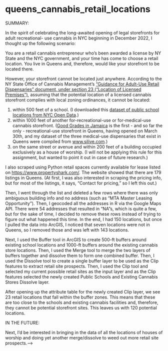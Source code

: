 # queens_cannabis_retail_locations

SUMMARY:

In the spirit of celebrating the long-awaited opening of legal storefronts for adult recreational-
use cannabis in NYC beginning in December 2022, I thought up the following
scenario:

You are a retail cannabis entrepreneur who’s been awarded a license by NY State and the
NYC government, and your time has come to choose a retail location. You live in Queens
and, therefore, would like your storefront to be located there.

However, your storefront cannot be located just anywhere. According to the NY State Office
of Cannabis Management’s [“Guidance for Adult-Use Retail Dispensaries” document, under
section 23 (“Location of Licensed Premises”)](https://cannabis.ny.gov/system/files/documents/2023/02/guidance-for-adult-use-retail-dispensaries-2.1.pdf), assuming that the potential location of a
licensed cannabis storefront complies with local zoning ordinances, it cannot be located:
1) within 500 feet of a school. (I downloaded this [dataset of public school locations
from NYC Open Data](https://data.cityofnewyork.us/Education/School-Point-Locations/jfju-ynrr).)
2) within 1000 feet of another for-recreational-use or for-medical-use cannabis
storefront. ([Good Grades in Jamaica](https://www.nbcnews.com/news/nbcblk/new-york-citys-newest-weed-dispensary-opens-black-woman-helm-rcna78191) is the first - and so far the only - recreational-use
storefront in Queens, having opened on March 30th, and my dataset of the three
medical-use dispensaries that exist in Queens were compiled from www.silive.com.)
3) on the same street or avenue and within 200 feet of a building occupied exclusively
as a house of worship. (I will not be applying this rule for this assignment, but wanted
to point it out in case of future research.)

I also scraped using Python retail spaces currently available for lease listed on
https://www.propertyshark.com/. The website showed that there are 179 listings in Queens.
(At first, I was also interested in scraping the pricing info, but for most of the listings, it says,
“Contact for pricing,” so I left this out.) 

Then, I went through the list and deleted a few rows
where there was only ambiguous building info and no address (such as “MTA Master Leasing
Opportunity”). Then, I geocoded all the addresses in R via the Google Maps API. There were
54 addresses that resulted in “NA”s, which is quite a few, but for the sake of time, I decided to
remove these rows instead of trying to figure out what happened this time. In the end, I had
150 locations, but once I pulled the data into ArcGIS, I noticed that seven locations were not
in Queens, so I removed those and was left with 143 locations.

Next, I used the Buffer tool in ArcGIS to create 500-ft buffers around existing school
locations and 1000-ft buffers around the existing cannabis store locations. Then, I used the
Merge tool to merge the two layers of buffers together and dissolve them to form one
combined buffer. Then, I used the Dissolve tool to create a single buffer layer to be used as
the Clip features to extract retail site prospects. Then, I used the Clip tool and selected my
current possible retail sites as the input layer and as the Clip features selected the newly
created Public Schools and Existing Cannabis Stores Dissolve layer.

After opening up the attribute table for the newly created Clip layer, we see 23 retail
locations that fall within the buffer zones. This means that these are too close to the schools
and existing cannabis facilities and, therefore, they cannot be potential storefront sites. This
leaves us with 120 potential locations.

IN THE FUTURE:

Next, I’d be interested in bringing in the data of all the locations of houses of worship and
doing yet another merge/dissolve to weed out more retail site prospects.-->
